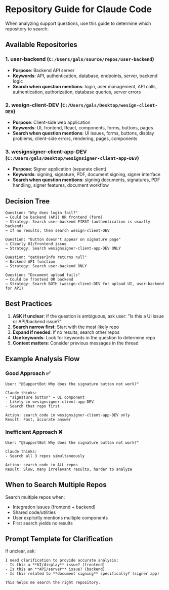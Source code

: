 # Repository Guide for Claude Code

When analyzing support questions, use this guide to determine which repository to search:

## Available Repositories

### 1. **user-backend** (`C:/Users/gals/source/repos/user-backend`)
- **Purpose**: Backend API server
- **Keywords**: API, authentication, database, endpoints, server, backend logic
- **Search when question mentions**: login, user management, API calls, authentication, authorization, database queries, server errors

### 2. **wesign-client-DEV** (`C:/Users/gals/Desktop/wesign-client-DEV`)
- **Purpose**: Client-side web application
- **Keywords**: UI, frontend, React, components, forms, buttons, pages
- **Search when question mentions**: UI issues, forms, buttons, display problems, client-side errors, rendering, pages, components

### 3. **wesignsigner-client-app-DEV** (`C:/Users/gals/Desktop/wesignsigner-client-app-DEV`)
- **Purpose**: Signer application (separate client)
- **Keywords**: signing, signature, PDF, document signing, signer interface
- **Search when question mentions**: signing documents, signatures, PDF handling, signer features, document workflow

## Decision Tree

```
Question: "Why does login fail?"
→ Could be backend (API) OR frontend (form)
→ Strategy: Search user-backend FIRST (authentication is usually backend)
→ If no results, then search wesign-client-DEV

Question: "Button doesn't appear on signature page"
→ Clearly UI/frontend issue
→ Strategy: Search wesignsigner-client-app-DEV ONLY

Question: "getUserInfo returns null"
→ Backend API function
→ Strategy: Search user-backend ONLY

Question: "Document upload fails"
→ Could be frontend OR backend
→ Strategy: Search BOTH (wesign-client-DEV for upload UI, user-backend for API)
```

## Best Practices

1. **ASK if unclear**: If the question is ambiguous, ask user: "Is this a UI issue or API/backend issue?"
2. **Search narrow first**: Start with the most likely repo
3. **Expand if needed**: If no results, search other repos
4. **Use keywords**: Look for keywords in the question to determine repo
5. **Context matters**: Consider previous messages in the thread

## Example Analysis Flow

### Good Approach ✅
```
User: "@SupportBot Why does the signature button not work?"

Claude thinks:
- "signature button" = UI component
- Likely in wesignsigner-client-app-DEV
- Search that repo first

Action: search_code in wesignsigner-client-app-DEV only
Result: Fast, accurate answer
```

### Inefficient Approach ❌
```
User: "@SupportBot Why does the signature button not work?"

Claude thinks:
- Search all 3 repos simultaneously

Action: search_code in ALL repos
Result: Slow, many irrelevant results, harder to analyze
```

## When to Search Multiple Repos

Search multiple repos when:
- Integration issues (frontend + backend)
- Shared code/utilities
- User explicitly mentions multiple components
- First search yields no results

## Prompt Template for Clarification

If unclear, ask:
```
I need clarification to provide accurate analysis:
- Is this a **UI/display** issue? (frontend)
- Is this an **API/server** issue? (backend)
- Is this related to **document signing** specifically? (signer app)

This helps me search the right repository.
```
